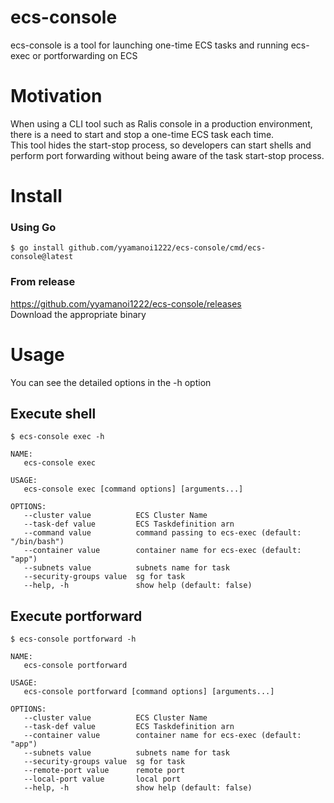 # ecs-console
ecs-console is a tool for launching one-time ECS tasks and running ecs-exec or portforwarding on ECS

# Motivation
When using a CLI tool such as Ralis console in a production environment, there is a need to start and stop a one-time ECS task each time.  
This tool hides the start-stop process, so developers can start shells and perform port forwarding without being aware of the task start-stop process.

# Install

### Using Go
```
$ go install github.com/yyamanoi1222/ecs-console/cmd/ecs-console@latest
```

### From release
https://github.com/yyamanoi1222/ecs-console/releases  
Download the appropriate binary

# Usage

You can see the detailed options in the -h option

## Execute shell

```
$ ecs-console exec -h

NAME:
   ecs-console exec

USAGE:
   ecs-console exec [command options] [arguments...]

OPTIONS:
   --cluster value          ECS Cluster Name
   --task-def value         ECS Taskdefinition arn
   --command value          command passing to ecs-exec (default: "/bin/bash")
   --container value        container name for ecs-exec (default: "app")
   --subnets value          subnets name for task
   --security-groups value  sg for task
   --help, -h               show help (default: false)

```

## Execute portforward

```
$ ecs-console portforward -h

NAME:
   ecs-console portforward

USAGE:
   ecs-console portforward [command options] [arguments...]

OPTIONS:
   --cluster value          ECS Cluster Name
   --task-def value         ECS Taskdefinition arn
   --container value        container name for ecs-exec (default: "app")
   --subnets value          subnets name for task
   --security-groups value  sg for task
   --remote-port value      remote port
   --local-port value       local port
   --help, -h               show help (default: false)

```
